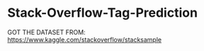 # Stack-Overflow-Tag-Prediction
GOT THE DATASET FROM: https://www.kaggle.com/stackoverflow/stacksample
